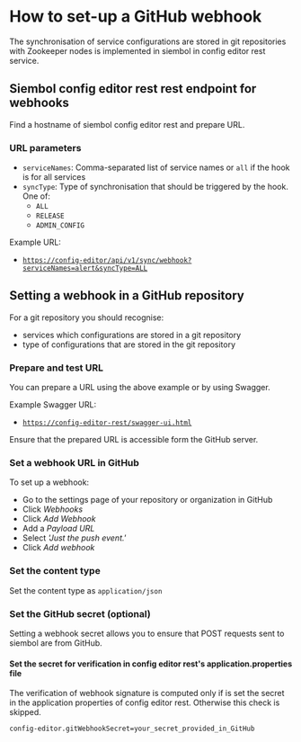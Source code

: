 How to set-up a GitHub webhook
================================

The synchronisation of service configurations are stored in git repositories with Zookeeper nodes is implemented in siembol in config editor rest service.

Siembol config editor rest rest endpoint for webhooks
--------------------------------------------------------

Find a hostname of siembol config editor rest and prepare URL. 

### URL parameters

- `serviceNames`: Comma-separated list of service names or `all` if the hook is for all services
- `syncType`: Type of synchronisation that should be triggered by the hook.  One of:
    - `ALL`
    - `RELEASE`
    - `ADMIN_CONFIG`

Example URL:

- [`https://config-editor/api/v1/sync/webhook?serviceNames=alert&syncType=ALL`](https://config-editor/api/v1/sync/webhook?serviceNames=alert&syncType=ALL)


## Setting a webhook in a GitHub repository

For a git repository you should recognise: 
- services which configurations are stored in a git repository
- type of configurations that are stored in the git repository

### Prepare and test URL

You can prepare a URL using the above example or by using Swagger.  

Example Swagger URL:

- [`https://config-editor-rest/swagger-ui.html`](https://config-editor-rest/swagger-ui.html)


Ensure that the prepared URL is accessible form the GitHub server.

### Set a webhook URL in GitHub

To set up a webhook:
- Go to the settings page of your repository or organization in GitHub
- Click _Webhooks_
- Click _Add Webhook_ 
- Add a _Payload URL_
- Select _'Just the push event.'_
- Click _Add webhook_

### Set the content type

Set the content type as `application/json`

### Set the GitHub secret (optional)

Setting a webhook secret allows you to ensure that POST requests sent to siembol are from GitHub. 

#### Set the secret for verification in config editor rest's application.properties file

The verification of webhook signature is computed only if is set the secret in the application properties of config editor rest. Otherwise this check is skipped.

```properties
config-editor.gitWebhookSecret=your_secret_provided_in_GitHub
```